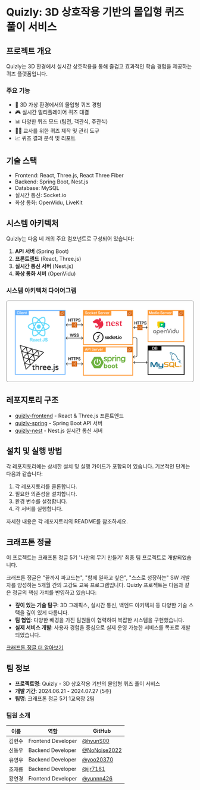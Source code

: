 # Quizly: 3D 상호작용 기반의 몰입형 퀴즈 풀이 서비스

<!-- <img src="path/to/quizly_logo.png" alt="Quizly Logo" width="200"/> -->

## 프로젝트 개요

Quizly는 3D 환경에서 실시간 상호작용을 통해 즐겁고 효과적인 학습 경험을 제공하는 퀴즈 플랫폼입니다.

### 주요 기능

- 🌟 3D 가상 환경에서의 몰입형 퀴즈 경험
- 🎮 실시간 멀티플레이어 퀴즈 대결
- 📊 다양한 퀴즈 모드 (팀전, 객관식, 주관식)
- 👨‍🏫 교사를 위한 퀴즈 제작 및 관리 도구
- 📈 퀴즈 결과 분석 및 리포트

<!-- ### 데모 영상 -->

<!-- 데모 영상 추가 예정 -->

<!-- [Quizly 데모 영상 보기](링크) -->

## 기술 스택

- Frontend: React, Three.js, React Three Fiber
- Backend: Spring Boot, Nest.js
- Database: MySQL
- 실시간 통신: Socket.io
- 화상 통화: OpenVidu, LiveKit

## 시스템 아키텍처

Quizly는 다음 네 개의 주요 컴포넌트로 구성되어 있습니다:

1. **API 서버** (Spring Boot)
2. **프론트엔드** (React, Three.js)
3. **실시간 통신 서버** (Nest.js)
4. **화상 통화 서버** (OpenVidu)

### 시스템 아키텍쳐 다이어그램

<img src="./img/아키텍쳐.png" alt="Quizly 아키텍쳐"/>

## 레포지토리 구조

- [quizly-frontend](https://github.com/Quizly-Project/quizly-frontend) - React & Three.js 프론트엔드
- [quizly-spring](https://github.com/Quizly-Project/quizly-Spring) - Spring Boot API 서버
- [quizly-nest](https://github.com/Quizly-Project/quizly-Nest) - Nest.js 실시간 통신 서버
<!-- - [quizly-openvidu](https://github.com/Quizly-Project/quizly-multiCam) - OpenVidu 기반 화상 통화 서버 -->

## 설치 및 실행 방법

각 레포지토리에는 상세한 설치 및 실행 가이드가 포함되어 있습니다. 기본적인 단계는 다음과 같습니다:

1. 각 레포지토리를 클론합니다.
2. 필요한 의존성을 설치합니다.
3. 환경 변수를 설정합니다.
4. 각 서버를 실행합니다.

자세한 내용은 각 레포지토리의 README를 참조하세요.

## 크래프톤 정글

이 프로젝트는 크래프톤 정글 5기 '나만의 무기 만들기' 최종 팀 프로젝트로 개발되었습니다.

크래프톤 정글은 "끝까지 파고드는", "함께 일하고 싶은", "스스로 성장하는" SW 개발자를 양성하는 5개월 간의 고강도 교육 프로그램입니다. Quizly 프로젝트는 다음과 같은 정글의 핵심 가치를 반영하고 있습니다:

- **깊이 있는 기술 탐구**: 3D 그래픽스, 실시간 통신, 백엔드 아키텍처 등 다양한 기술 스택을 깊이 있게 다룹니다.
- **팀 협업**: 다양한 배경을 가진 팀원들이 협력하여 복잡한 시스템을 구현했습니다.
- **실제 서비스 개발**: 사용자 경험을 중심으로 실제 운영 가능한 서비스를 목표로 개발되었습니다.

[크래프톤 정글 더 알아보기](https://jungle.krafton.com)

## 팀 정보

- **프로젝트명**: Quizly - 3D 상호작용 기반의 몰입형 퀴즈 풀이 서비스
- **개발 기간**: 2024.06.21 - 2024.07.27 (5주)
- **팀명**: 크래프톤 정글 5기 1교육장 2팀

### 팀원 소개

| 이름   | 역할               | GitHub                                         |
| ------ | ------------------ | ---------------------------------------------- |
| 김현수 | Frontend Developer | [@hyunS00](https://github.com/hyunS00)         |
| 신동우 | Backend Developer  | [@NoNoise2022](https://github.com/NoNoise2022) |
| 유영우 | Backend Developer  | [@yoo20370](https://github.com/yoo20370)       |
| 조재룡 | Backend Developer  | [@jjr7181](https://github.com/jjr7181)         |
| 황연경 | Frontend Developer | [@yunnn426](https://github.com/yunnn426)       |
